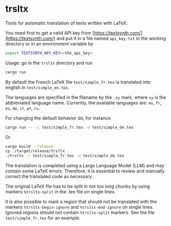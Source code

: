 # trsltx
Tools for automatic translation of texts written with LaTeX.

You need first to get a valid API key from [https://textsynth.com/](https://textsynth.com/)
and put it in a file named `api_key.txt` in the working directory or in an environment variable by

```bash
export TEXTSYNTH_API_KEY=<the_api_key>
```

Usage: go in the `trsltx` directory and run

```bash
cargo run
```

By default the French LaTeX file `test/simple_fr.tex` is translated into english in `test/simple_en.tex`.

The languages are specified in the filename by the `_xy` mark, where `xy` is the abbreviated language name.
Currently, the available languages are: `en`, `fr`, `es`, `de`, `it`, `pt`, `ru`. 

For changing the default behavior do, for instance

```bash
cargo run -- -i test/simple_fr.tex -o test/simple_de.tex
```

Or

```bash
cargo build --release
cp ./target/release/trsltx .
./trsltx -i test/simple_fr.tex -o test/simple_de.tex
```

The translation is completed using a Large Language Model (LLM) and may contain some LaTeX errors.
Therefore, it is essential to review and manually correct the translated code as necessary.

The original LaTeX file has to be split in not too long chunks by using markers
`%trsltx-split` in the .tex file on  single lines.

It is also possible to mark a region that should not be translated with the markers
`%trsltx-begin-ignore` and `%trsltx-end-ignore` on single lines. Ignored regions should not contain
`%trsltx-split` markers. See the file `test/simple_fr.tex` for an example.

